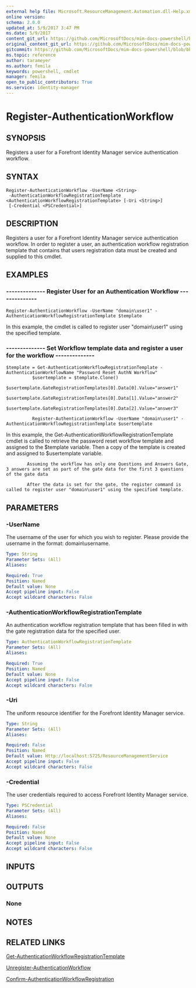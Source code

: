 ```yaml
---
external help file: Microsoft.ResourceManagement.Automation.dll-Help.xml
online version: 
schema: 2.0.0
updated_at: 5/9/2017 3:47 PM
ms.date: 5/9/2017
content_git_url: https://github.com/MicrosoftDocs/mim-docs-powershell/blob/master/mim-cmdlets/FIMAutomation/vlatest/Register-AuthenticationWorkflow.md
original_content_git_url: https://github.com/MicrosoftDocs/mim-docs-powershell/blob/master/mim-cmdlets/FIMAutomation/vlatest/Register-AuthenticationWorkflow.md
gitcommit: https://github.com/MicrosoftDocs/mim-docs-powershell/blob/bba03e1e0b7bea04619c48b98278723b1a8fc13d/mim-cmdlets/FIMAutomation/vlatest/Register-AuthenticationWorkflow.md
ms.topic: reference
author: tarameyer
ms.author: femila
keywords: powershell, cmdlet
manager: femila
open_to_public_contributors: True
ms.service: identity-manager
---
```


# Register-AuthenticationWorkflow

## SYNOPSIS
Registers a user for a Forefront Identity Manager service authentication workflow.

## SYNTAX

```
Register-AuthenticationWorkflow -UserName <String>
 -AuthenticationWorkflowRegistrationTemplate <AuthenticationWorkflowRegistrationTemplate> [-Uri <String>]
 [-Credential <PSCredential>]
```

## DESCRIPTION
Registers a user for a Forefront Identity Manager service authentication workflow. 
In order to register a user, an authentication workflow registration template that contains that users registration data must be created and supplied to this cmdlet.

## EXAMPLES

### --------------  Register User for an Authentication Workflow --------------
```
Register-AuthenticationWorkflow -UserName "domain\user1" -AuthenticationWorkflowRegistrationTemplate $template
```

In this example, the cmdlet is called to register user "domain\user1" using the specified template.

### --------------  Set Workflow template data and register a user for the workflow --------------
```
$template = Get-AuthenticationWorkflowRegistrationTemplate -AuthenticationWorkflowName "Password Reset AuthN Workflow"
          $usertemplate = $template.Clone()
          $usertemplate.GateRegistrationTemplates[0].Data[0].Value="answer1"
          $usertemplate.GateRegistrationTemplates[0].Data[1].Value="answer2"
          $usertemplate.GateRegistrationTemplates[0].Data[2].Value="answer3"

          Register-AuthenticationWorkflow -UserName "domain\user1" -AuthenticationWorkflowRegistrationTemplate $usertemplate
```

In this example, the Get-AuthenticationWorkflowRegistrationTemplate cmdlet is called to retrieve the password reset workflow template and assigned to the $template variable.
            Then a copy of the template is created and assigned to $usertemplate variable.

            Assuming the workflow has only one Questions and Answers Gate, 3 answers are set as part of the gate data for the first 3 questions of the gate data

            After the data is set for the gate, the register command is called to register user "domain\user1" using the specified template.

## PARAMETERS

### -UserName
The username of the user for which you wish to register. 
Please provide the username in the format: domain\username.

```yaml
Type: String
Parameter Sets: (All)
Aliases: 

Required: True
Position: Named
Default value: None
Accept pipeline input: False
Accept wildcard characters: False
```

### -AuthenticationWorkflowRegistrationTemplate
An authentication workflow registration template that has been filled in with the gate registration data for the specified user.

```yaml
Type: AuthenticationWorkflowRegistrationTemplate
Parameter Sets: (All)
Aliases: 

Required: True
Position: Named
Default value: None
Accept pipeline input: False
Accept wildcard characters: False
```

### -Uri
The uniform resource identifier for the Forefront Identity Manager service.

```yaml
Type: String
Parameter Sets: (All)
Aliases: 

Required: False
Position: Named
Default value: Http://localhost:5725/ResourceManagementService
Accept pipeline input: False
Accept wildcard characters: False
```

### -Credential
The user credentials required to access Forefront Identity Manager service.

```yaml
Type: PSCredential
Parameter Sets: (All)
Aliases: 

Required: False
Position: Named
Default value: None
Accept pipeline input: False
Accept wildcard characters: False
```

## INPUTS

## OUTPUTS

### None

## NOTES

## RELATED LINKS

[Get-AuthenticationWorkflowRegistrationTemplate]()

[Unregister-AuthenticationWorkflow]()

[Confirm-AuthenticationWorkflowRegistration]()

